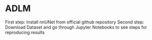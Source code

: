 # ADLM

First step: Install nnUNet from official github repository
Second step: Download Dataset and go through Jupyter Notebooks to see steps for reproducing results
